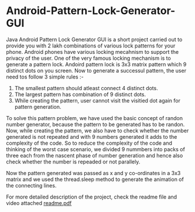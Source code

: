# Android-Pattern-Lock-Generator-GUI
Java Android Pattern Lock Generator GUI is a short project carried out to provide you with 2 lakh combinations of various lock patterns for your phone.
Android phones have various locking mecahnism to support the privacy of the user. One of the very famous locking mechanism is to generate a pattern lock. Andoird pattern lock is 3x3 matrix pattern which 9 distinct dots on you screen. Now to generate a successul pattern, the user need tos follow 3 simple rules :-
1. The smallest pattern should atleast connect 4 distinct dots.
2. The largest pattern has combination of 9 distinct dots.
3. While creating the pattern, user cannot visit the visitied dot again for pattern generation.

To solve this pattern problem, we have used the basic concept of randon number generator, because the pattern to be generated has to be randon. Now, while creating the pattern, we also have to check whether the number generated is not repeated and with 9 numbers generated it adds to the complexity of the code. So to reduce the complexity of the code and thinking of the worst case scenario, we divided 9 nummbers into packs of three each from the nascent phase of number generation and hence also check whether the number is repeaded or not parallely. 

Now the pattern generated was passed as x and y co-ordinates in a 3x3 matrix and we used the thread.sleep method to generate the animation of the connecting lines.

For more detailed description of the project, check the readme file and video attached 
[readme.pdf](https://github.com/PrachiDoshi2170/Android-Pattern-Lock-Generator-GUI/files/6245698/readme.pdf)



